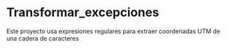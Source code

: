 # Transformar_excepciones
Este proyecto usa expresiones regulares para extraer coordenadas UTM de una cadera de caracteres
